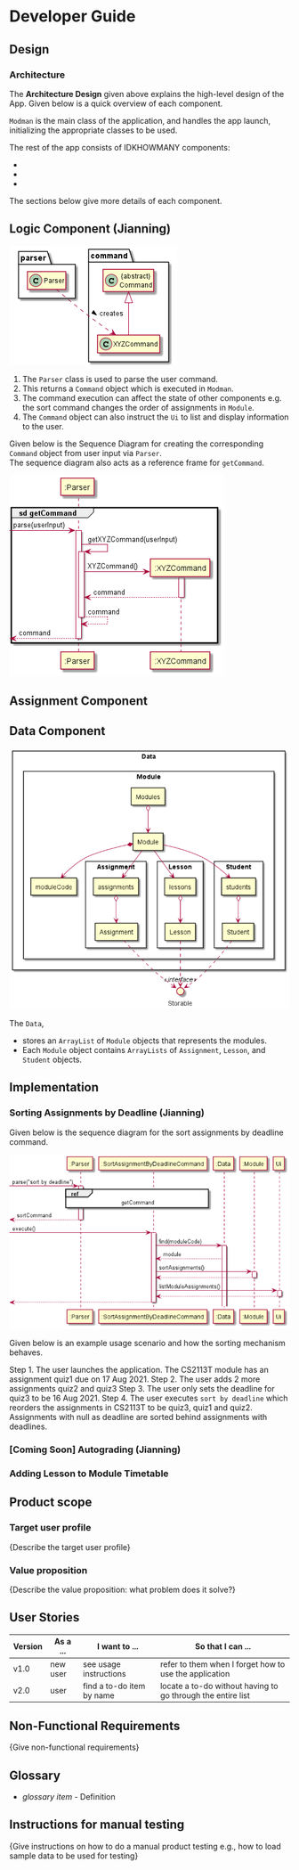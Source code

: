 # Developer Guide

## Design

### Architecture

The **Architecture Design** given above explains the high-level design of the App.
Given below is a quick overview of each component. </br>

`Modman` is the main class of the application, and handles the app launch,
initializing the appropriate classes to be used. </br>

The rest of the app consists of IDKHOWMANY components:

*
*
*

The sections below give more details of each component.

## Logic Component (Jianning)

![logic](uml/ParserAndCommand.png)

1. The `Parser` class is used to parse the user command.
2. This returns a `Command` object which is executed in `Modman`.
3. The command execution can affect the state of other components e.g. the sort command changes the order of assignments in `Module`.
4. The `Command` object can also instruct the `Ui` to list and display information to the user.

Given below is the Sequence Diagram for creating the corresponding `Command` object from user input via `Parser`. </br>
The sequence diagram also acts as a reference frame for `getCommand`.

![getCommand](uml/getCommand.png)

## Assignment Component

## Data Component

![Data](uml/Data.png)

The `Data`,
* stores an `ArrayList` of `Module` objects that represents the modules.
* Each `Module` object contains `ArrayLists` of `Assignment`, `Lesson`, and `Student` objects.

## Implementation


### Sorting Assignments by Deadline (Jianning)

Given below is the sequence diagram for the sort assignments by deadline command.

![sortCommand](uml/SortAssignmentByDeadlineCommand.png)

Given below is an example usage scenario and how the sorting mechanism behaves.

Step 1. The user launches the application. The CS2113T module has an assignment quiz1 due on 17 Aug 2021.
Step 2. The user adds 2 more assignments quiz2 and quiz3
Step 3. The user only sets the deadline for quiz3 to be 16 Aug 2021.
Step 4. The user executes `sort by deadline` which reorders the assignments in CS2113T to be quiz3, quiz1 and quiz2.
Assignments with null as deadline are sorted behind assignments with deadlines.

### [Coming Soon] Autograding (Jianning)


### Adding Lesson to Module Timetable



## Product scope
### Target user profile

{Describe the target user profile}

### Value proposition

{Describe the value proposition: what problem does it solve?}

## User Stories

|Version| As a ... | I want to ... | So that I can ...|
|--------|----------|---------------|------------------|
|v1.0|new user|see usage instructions|refer to them when I forget how to use the application|
|v2.0|user|find a to-do item by name|locate a to-do without having to go through the entire list|

## Non-Functional Requirements

{Give non-functional requirements}

## Glossary

* *glossary item* - Definition

## Instructions for manual testing

{Give instructions on how to do a manual product testing e.g., how to load sample data to be used for testing}
